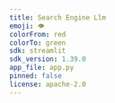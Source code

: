 ```yaml
---
title: Search Engine Llm
emoji: 👁
colorFrom: red
colorTo: green
sdk: streamlit
sdk_version: 1.39.0
app_file: app.py
pinned: false
license: apache-2.0
---
```


